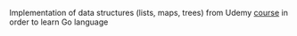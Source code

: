 Implementation of data structures (lists, maps, trees) from Udemy [course](https://www.udemy.com/introduction-to-data-structures) in order to learn Go language
